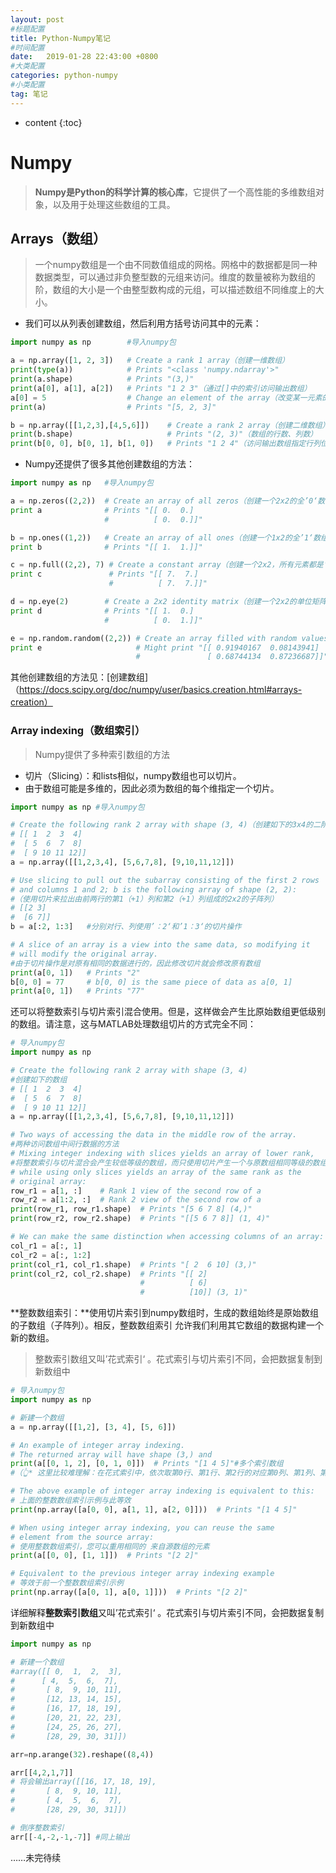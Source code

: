 ```yaml
---
layout: post
#标题配置
title: Python-Numpy笔记
#时间配置
date:   2019-01-28 22:43:00 +0800
#大类配置
categories: python-numpy
#小类配置
tag: 笔记
---
```


* content
{:toc}
# Numpy
> **Numpy是Python的科学计算的核心库**，它提供了一个高性能的多维数组对象，以及用于处理这些数组的工具。

## Arrays（数组）
> 一个numpy数组是一个由不同数值组成的网格。网格中的数据都是同一种数据类型，可以通过非负整型数的元组来访问。维度的数量被称为数组的阶，数组的大小是一个由整型数构成的元组，可以描述数组不同维度上的大小。

- 我们可以从列表创建数组，然后利用方括号访问其中的元素：

```python
import numpy as np        #导入numpy包

a = np.array([1, 2, 3])   # Create a rank 1 array（创建一维数组）
print(type(a))            # Prints "<class 'numpy.ndarray'>"
print(a.shape)            # Prints "(3,)"
print(a[0], a[1], a[2])   # Prints "1 2 3"（通过[]中的索引访问输出数组）
a[0] = 5                  # Change an element of the array（改变某一元素的值）
print(a)                  # Prints "[5, 2, 3]"

b = np.array([[1,2,3],[4,5,6]])    # Create a rank 2 array（创建二维数组）
print(b.shape)                     # Prints "(2, 3)"（数组的行数、列数）
print(b[0, 0], b[0, 1], b[1, 0])   # Prints "1 2 4"（访问输出数组指定行列位置的元素值）
```
- Numpy还提供了很多其他创建数组的方法：

```python
import numpy as np   #导入numpy包

a = np.zeros((2,2))  # Create an array of all zeros（创建一个2x2的全’0‘数组）
print a              # Prints "[[ 0.  0.]
                     #          [ 0.  0.]]"

b = np.ones((1,2))   # Create an array of all ones（创建一个1x2的全’1‘数组）
print b              # Prints "[[ 1.  1.]]"

c = np.full((2,2), 7) # Create a constant array（创建一个2x2，所有元素都是’7‘的数组）
print c               # Prints "[[ 7.  7.]
                      #          [ 7.  7.]]"

d = np.eye(2)        # Create a 2x2 identity matrix（创建一个2x2的单位矩阵（二阶单位矩阵））
print d              # Prints "[[ 1.  0.]
                     #          [ 0.  1.]]"

e = np.random.random((2,2)) # Create an array filled with random values（创建一个全部由随机数构成的2x2的数组）
print e                     # Might print "[[ 0.91940167  0.08143941]
                            #               [ 0.68744134  0.87236687]]"
```

其他创建数组的方法见：[创建数组]（https://docs.scipy.org/doc/numpy/user/basics.creation.html#arrays-creation）

### Array indexing（数组索引）
> Numpy提供了多种索引数组的方法

- 切片（Slicing）：和lists相似，numpy数组也可以切片。
- 由于数组可能是多维的，因此必须为数组的每个维指定一个切片。
```python
import numpy as np #导入numpy包

# Create the following rank 2 array with shape (3, 4)（创建如下的3x4的二阶数组）
# [[ 1  2  3  4]
#  [ 5  6  7  8]
#  [ 9 10 11 12]]
a = np.array([[1,2,3,4], [5,6,7,8], [9,10,11,12]])

# Use slicing to pull out the subarray consisting of the first 2 rows
# and columns 1 and 2; b is the following array of shape (2, 2):
#（使用切片来拉出由前两行的第1（+1）列和第2（+1）列组成的2x2的子阵列）
# [[2 3]
#  [6 7]]
b = a[:2, 1:3]   #分别对行、列使用’：2‘和’1：3‘的切片操作

# A slice of an array is a view into the same data, so modifying it
# will modify the original array.
#由于切片操作是对原有相同的数据进行的，因此修改切片就会修改原有数组
print(a[0, 1])   # Prints "2"
b[0, 0] = 77     # b[0, 0] is the same piece of data as a[0, 1]
print(a[0, 1])   # Prints "77"
```
 还可以将整数索引与切片索引混合使用。但是，这样做会产生比原始数组更低级别的数组。请注意，这与MATLAB处理数组切片的方式完全不同：

```python
# 导入numpy包
import numpy as np

# Create the following rank 2 array with shape (3, 4)
#创建如下的数组
# [[ 1  2  3  4]
#  [ 5  6  7  8]
#  [ 9 10 11 12]]
a = np.array([[1,2,3,4], [5,6,7,8], [9,10,11,12]])

# Two ways of accessing the data in the middle row of the array.
#两种访问数组中间行数据的方法
# Mixing integer indexing with slices yields an array of lower rank,
#将整数索引与切片混合会产生较低等级的数组，而只使用切片产生一个与原数组相同等级的数组
# while using only slices yields an array of the same rank as the
# original array:
row_r1 = a[1, :]    # Rank 1 view of the second row of a
row_r2 = a[1:2, :]  # Rank 2 view of the second row of a
print(row_r1, row_r1.shape)  # Prints "[5 6 7 8] (4,)"
print(row_r2, row_r2.shape)  # Prints "[[5 6 7 8]] (1, 4)"

# We can make the same distinction when accessing columns of an array:
col_r1 = a[:, 1]
col_r2 = a[:, 1:2]
print(col_r1, col_r1.shape)  # Prints "[ 2  6 10] (3,)"
print(col_r2, col_r2.shape)  # Prints "[[ 2]
                             #          [ 6]
                             #          [10]] (3, 1)"
```
**整数数组索引：**使用切片索引到numpy数组时，生成的数组始终是原始数组的子数组（子阵列）。相反，整数数组索引 允许我们利用其它数组的数据构建一个新的数组。
> 整数索引数组又叫’花式索引‘ 。花式索引与切片索引不同，会把数据复制到新数组中

```python
# 导入numpy包
import numpy as np

# 新建一个数组
a = np.array([[1,2], [3, 4], [5, 6]])

# An example of integer array indexing.
# The returned array will have shape (3,) and
print(a[[0, 1, 2], [0, 1, 0]])  # Prints "[1 4 5]"#多个索引数组
#（👆* 这里比较难理解：在花式索引中，依次取第0行、第1行、第2行的对应第0列、第1列、第0列，即取a[0][0],a[1][2],a[2][1]）

# The above example of integer array indexing is equivalent to this:
# 上面的整数数组索引示例与此等效
print(np.array([a[0, 0], a[1, 1], a[2, 0]]))  # Prints "[1 4 5]"

# When using integer array indexing, you can reuse the same
# element from the source array:
# 使用整数数组索引，您可以重用相同的 来自源数组的元素
print(a[[0, 0], [1, 1]])  # Prints "[2 2]"

# Equivalent to the previous integer array indexing example
# 等效于前一个整数数组索引示例
print(np.array([a[0, 1], a[0, 1]]))  # Prints "[2 2]"
```
详细解释**整数索引数组**又叫’花式索引‘ 。花式索引与切片索引不同，会把数据复制到新数组中
```python
import numpy as np

# 新建一个数组
#array([[ 0,  1,  2,  3],
#      [ 4,  5,  6,  7],
#       [ 8,  9, 10, 11],
#       [12, 13, 14, 15],
#       [16, 17, 18, 19],
#       [20, 21, 22, 23],
#       [24, 25, 26, 27],
#       [28, 29, 30, 31]])

arr=np.arange(32).reshape((8,4))

arr[[4,2,1,7]]
# 将会输出array([[16, 17, 18, 19],
#       [ 8,  9, 10, 11],
#       [ 4,  5,  6,  7],
#       [28, 29, 30, 31]])

# 倒序整数索引
arr[[-4,-2,-1,-7]] #同上输出
```
……未完待续
